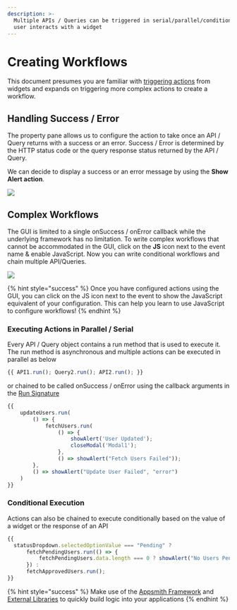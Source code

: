 ```yaml
---
description: >-
  Multiple APIs / Queries can be triggered in serial/parallel/conditional when a
  user interacts with a widget
---
```


# Creating Workflows

This document presumes you are familiar with [triggering actions](../capturing-data-write/#triggering-updates) from widgets and expands on triggering more complex actions to create a workflow.

## Handling Success / Error

The property pane allows us to configure the action to take once an API / Query returns with a success or an error. Success / Error is determined by the HTTP status code or the query response status returned by the API / Query.

We can decide to display a success or an error message by using the **Show Alert action**.

![](../../.gitbook/assets/success.gif)

## Complex Workflows

The GUI is limited to a single onSuccess / onError callback while the underlying framework has no limitation. To write complex workflows that cannot be accommodated in the GUI, click on the **JS** icon next to the event name & enable JavaScript. Now you can write conditional workflows and chain multiple API/Queries.

![](../../.gitbook/assets/workflow.gif)

{% hint style="success" %}
Once you have configured actions using the GUI, you can click on the JS icon next to the event to show the JavaScript equivalent of your configuration. This can help you learn to use JavaScript to configure workflows!
{% endhint %}

### Executing Actions in Parallel / Serial

Every API / Query object contains a run method that is used to execute it. The run method is asynchronous and multiple actions can be executed in parallel as below

```javascript
{{ API1.run(); Query2.run(); API2.run(); }}
```

or chained to be called onSuccess / onError using the callback arguments in the [Run Signature](../../framework-reference/run.md)

```javascript
{{ 
    updateUsers.run(
        () => { 
            fetchUsers.run(
                () => { 
                    showAlert('User Updated'); 
                    closeModal('Modal1'); 
                }, 
                () => showAlert("Fetch Users Failed"));
        }, 
        () => showAlert("Update User Failed", "error")
    ) 
}}
```

### Conditional Execution

Actions can also be chained to execute conditionally based on the value of a widget or the response of an API

```javascript
{{ 
  statusDropdown.selectedOptionValue === "Pending" ?
      fetchPendingUsers.run(() => {
          fetchPendingUsers.data.length === 0 ? showAlert("No Users Pending Approval", "info") : showAlert("Fetched Users", "success");
      }) :
      fetchApprovedUsers.run();
}}
```

{% hint style="success" %}
Make use of the [Appsmith Framework](appsmith-framework.md) and [External Libraries](ext-libraries.md) to quickly build logic into your applications
{% endhint %}

